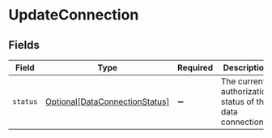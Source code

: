 # UpdateConnection


## Fields

| Field                                                                         | Type                                                                          | Required                                                                      | Description                                                                   |
| ----------------------------------------------------------------------------- | ----------------------------------------------------------------------------- | ----------------------------------------------------------------------------- | ----------------------------------------------------------------------------- |
| `status`                                                                      | [Optional[DataConnectionStatus]](../../models/shared/dataconnectionstatus.md) | :heavy_minus_sign:                                                            | The current authorization status of the data connection.                      |